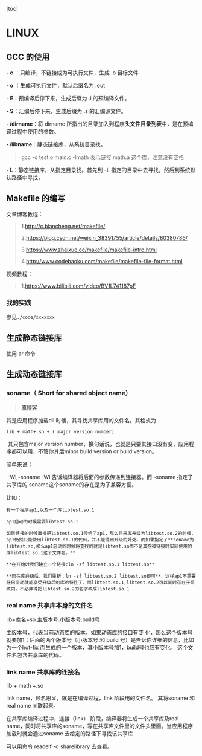 [toc]



# LINUX

## GCC 的使用

**- c** ：只编译，不链接成为可执行文件，生成 .o 目标文件

**- o** ：生成可执行文件，默认后缀名为 .out

**- E**：预编译后停下来，生成后缀为 .i 的预编译文件。

**- S**：汇编后停下来，生成后缀为 .s 的汇编源文件。

**- $l$dirname**：将 dirname 所指出的目录加入到程序**头文件目录列表**中，是在预编译过程中使用的参数。

**- $l$libname**：静态链接库，从系统目录找。

> gcc -o test.o main.c -lmath 表示链接 math.a 这个库，注意没有空格

**- L**：静态链接库，从指定目录找。首先到 -L 指定的目录中去寻找，然后到系统默认路径中寻找，

## Makefile 的编写

文章博客教程：

> 1.http://c.biancheng.net/makefile/
>
> 2.https://blog.csdn.net/weixin_38391755/article/details/80380786/
>
> 3.https://www.zhaixue.cc/makefile/makefile-intro.html
>
> 4.http://www.codebaoku.com/makefile/makefile-file-format.html

视频教程：

> 1.https://www.bilibili.com/video/BV1L741187pF

### 我的实践

参见`./code/xxxxxxx`



## 生成静态链接库

使用 ar 命令

## 生成动态链接库

### **soname**（ Short for shared object name）

> [原博客](https://www.cnblogs.com/wangshaowei/p/11285332.html)

其是应用程序加载dll 时候，其寻找共享库用的文件名。其格式为

```
lib + math+.so + ( major version number)
```

​	其只包含major version number，换句话说，也就是只要其接口没有变，应用程序都可以用，不管你其后minor build version or build version。

简单来说：

​	-Wl,-soname -Wl 告诉编译器将后面的参数传递到连接器。而 -soname 指定了
共享库的 soname这个soname的存在是为了兼容方便。

比如：

  	有一个程序ap1,以及一个库libtest.so.1
  	
  	ap1启动的时候需要libtest.so.1
  	
  	如果链接的时候直接把libtest.so.1传给了ap1，那么将来库升级为libtest.so.2的时候，ap1仍然只能使用libtest.so.1的代码，并不能得到升级的好处。而如果指定了**soname为libtest.so,那么ap1启动的时候将查找的就是libtest.so而不是其在被链接时实际使用的库libtest.so.1这个文件名。**
  	
  	**在开始时我们建立一个链接:ln -sf libtest.so.1 libtest.so**
  	
  	**而在库升级后，我们重新：ln -sf libtest.so.2 libtest.so即可**，这样ap1不需要任何变动就能享受升级后的库的特性了。而libtest.so.1,libtest.so.2可以同时存在于系统内，不必非得把libtest.so.2的名字改成libtest.so.1

### real name 共享库本身的文件名

lib+库名+so.主版本号.小版本号.build号

主版本号，代表当前动态库的版本，如果动态库的接口有变 化，那么这个版本号就要加1；后面的两个版本号（小版本号 和 build 号）是告诉你详细的信息，比如为一个hot-fix 而生成的一个版本，其小版本号加1，build号也应有变化。 这个文件名包含共享库的代码。

 

### link name 共享库的连接名

lib + math +.so

link name，顾名思义，就是在编译过程，link 阶段用的文件名。 其将soname 和real name 关联起来。

在共享库编译过程中，连接（link） 阶段，编译器将生成一个共享库及real name，同时将共享库的soname，写在共享库文件里的文件头里面。当应用程序加载时就会通过soname 去给定的路径下寻找该共享库

可以用命令 readelf -d sharelibrary 去查看。



